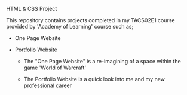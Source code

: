 HTML & CSS Project

This repository contains projects completed in my TACS02E1 course provided by 'Academy of Learning' course such as;

- One Page Website

- Portfolio Website

  - The "One Page Website" is a re-imagining of a space within the game 'World of Warcraft'
 
  - The Portfolio Website is a quick look into me and my new professional career
